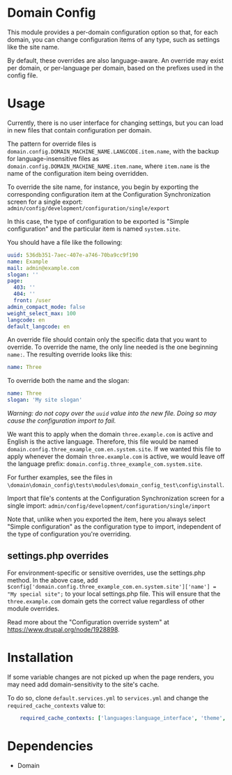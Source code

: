 Domain Config
=============

This module provides a per-domain configuration option so that, for each
domain, you can change configuration items of any type, such as settings like
the site name.

By default, these overrides are also language-aware. An override may exist per
domain, or per-language per domain, based on the prefixes used in the config
file.

Usage
=====

Currently, there is no user interface for changing settings, but you can load
in new files that contain configuration per domain.

The pattern for override files is
`domain.config.DOMAIN_MACHINE_NAME.LANGCODE.item.name`, with the backup for
language-insensitive files as `domain.config.DOMAIN_MACHINE_NAME.item.name`,
where `item.name` is the name of the configuration item being overridden.

To override the site name, for instance, you begin by exporting the
corresponding configuration item at the Configuration Synchronization screen
for a single export:
`admin/config/development/configuration/single/export`

In this case, the type of configuration to be exported is "Simple
configuration" and the particular item is named `system.site`.

You should have a file like the following:

```YAML
uuid: 536db351-7aec-407e-a746-70ba9cc9f190
name: Example
mail: admin@example.com
slogan: ''
page:
  403: ''
  404: ''
  front: /user
admin_compact_mode: false
weight_select_max: 100
langcode: en
default_langcode: en
```

An override file should contain only the specific data that you want to override.
To override the name, the only line needed is the one beginning ```name:```.
The resulting override looks like this:

```YAML
name: Three
```

To override both the name and the slogan:

```YAML
name: Three
slogan: 'My site slogan'
```

*Warning: do not copy over the `uuid` value into the new file. Doing so may
cause the configuration import to fail.*

We want this to apply when the domain `three.example.com` is active and English
is the active language. Therefore, this file would be named
`domain.config.three_example_com.en.system.site`. If we wanted this file to
apply whenever the domain `three.example.com` is active, we would leave off the
language prefix: `domain.config.three_example_com.system.site`.

For further examples, see the files in
`\domain\domain_config\tests\modules\domain_config_test\config\install`.

Import that file's contents at the Configuration Synchronization screen for a
single import:
`admin/config/development/configuration/single/import`

Note that, unlike when you exported the item, here you always select "Simple
configuration" as the configuration type to import, independent of the type of
configuration you're overriding.

settings.php overrides
----------------------

For environment-specific or sensitive overrides, use the settings.php method.
In the above case, add
`$config['domain.config.three_example_com.en.system.site']['name'] = "My special site";`
to your local settings.php file. This will ensure that the `three.example.com`
domain gets the correct value regardless of other module overrides.

Read more about the "Configuration override system"
at https://www.drupal.org/node/1928898.

Installation
============

If some variable changes are not picked up when the page renders, you may need
add domain-sensitivity to the site's cache.

To do so, clone  `default.services.yml` to `services.yml` and change the
`required_cache_contexts` value to:

```YAML
    required_cache_contexts: ['languages:language_interface', 'theme', 'user.permissions', 'url.site']
```

Dependencies
============

- Domain

